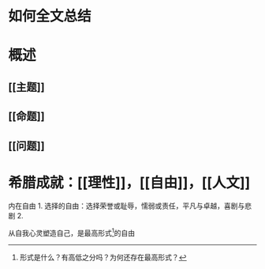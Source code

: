 # 如何全文总结
# 概述
## [[主题]] 
## [[命题]] 
## [[问题]] 
# 希腊成就：[[理性]]，[[自由]]，[[人文]]
内在自由
	1. 选择的自由：选择荣誉或耻辱，懦弱或责任，平凡与卓越，喜剧与悲剧
	2. 

从自我心灵塑造自己，是最高形式[^1]的自由

[^1]: 形式是什么？有高低之分吗？为何还存在最高形式？